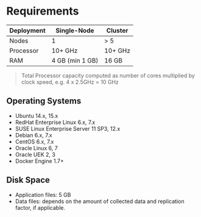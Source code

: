 # Requirements


| Deployment | Single-Node | Cluster |
| --- | --- | --- |
| Nodes | 1 | > 5 |
| Processor | 10+ GHz | 10+ GHz |
| RAM | 4 GB (min 1 GB) | 16 GB |

> Total Processor capacity computed as number of cores multiplied by clock speed, e.g. 4 x 2.5GHz = 10 GHz

## Operating Systems

-   Ubuntu 14.x, 15.x
-   RedHat Enterprise Linux 6.x, 7.x
-   SUSE Linux Enterprise Server 11 SP3, 12.x
-   Debian 6.x, 7.x
-   CentOS 6.x, 7.x
-   Oracle Linux 6, 7
-   Oracle UEK 2, 3
-   Docker Engine 1.7+

## Disk Space

- Application files: 5 GB
- Data files: depends on the amount of collected data and replication factor, if applicable.

